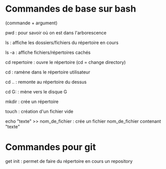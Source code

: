 # Commandes de base sur bash


   (commande + argument)

   pwd : pour savoir où on est dans l'arborescence

   ls : affiche les dossiers/fichiers du répertoire en cours

   ls -a : affiche fichiers/répertoires cachés

   cd repertoire : ouvre le répertoire (cd = change directory)

   cd : ramène dans le répertoire utilisateur

   cd .. : remonte au répertoire du dessus

   cd G:  : mène vers le disque G

   mkdir : crée un répertoire

   touch : création d'un fichier vide
   
   echo "texte" >> nom_de_fichier : crée un fichier nom_de_fichier contenant "texte"

# Commandes pour git

get init : permet de faire du répertoire en cours un repository


